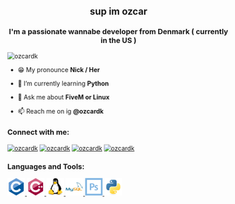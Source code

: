 <h2 align="center">sup im ozcar</h2>

<h3 align="center">I'm a passionate wannabe developer from Denmark ( currently in the US )</h3>

<p align="left"> <img src="https://komarev.com/ghpvc/?username=ozcardk&label=Profile%20views&color=0e75b6&style=flat" alt="ozcardk" /> </p>

- 😁 My pronounce **Nick / Her**

- 🌱 I’m currently learning **Python**

- 💬 Ask me about **FiveM or Linux**

- 📫 Reach me on ig **@ozcardk**

<h3 align="left">Connect with me:</h3>
<p align="left">
<a href="https://twitter.com/ozcardk" target="blank"><img align="center" src="https://raw.githubusercontent.com/rahuldkjain/github-profile-readme-generator/master/src/images/icons/Social/twitter.svg" alt="ozcardk" height="30" width="40" /></a>
<a href="https://fb.com/ozcardk" target="blank"><img align="center" src="https://raw.githubusercontent.com/rahuldkjain/github-profile-readme-generator/master/src/images/icons/Social/facebook.svg" alt="ozcardk" height="30" width="40" /></a>
<a href="https://instagram.com/ozcardk" target="blank"><img align="center" src="https://raw.githubusercontent.com/rahuldkjain/github-profile-readme-generator/master/src/images/icons/Social/instagram.svg" alt="ozcardk" height="30" width="40" /></a>
<a href="https://www.youtube.com/c/ozcardk" target="blank"><img align="center" src="https://raw.githubusercontent.com/rahuldkjain/github-profile-readme-generator/master/src/images/icons/Social/youtube.svg" alt="ozcardk" height="30" width="40" /></a>
</p>

<h3 align="left">Languages and Tools:</h3>
<p align="left"> <a href="https://www.cprogramming.com/" target="_blank"> <img src="https://raw.githubusercontent.com/devicons/devicon/master/icons/c/c-original.svg" alt="c" width="40" height="40"/> </a> <a href="https://www.w3schools.com/cpp/" target="_blank"> <img src="https://raw.githubusercontent.com/devicons/devicon/master/icons/cplusplus/cplusplus-original.svg" alt="cplusplus" width="40" height="40"/> </a> <a href="https://www.linux.org/" target="_blank"> <img src="https://raw.githubusercontent.com/devicons/devicon/master/icons/linux/linux-original.svg" alt="linux" width="40" height="40"/> </a> <a href="https://www.mysql.com/" target="_blank"> <img src="https://raw.githubusercontent.com/devicons/devicon/master/icons/mysql/mysql-original-wordmark.svg" alt="mysql" width="40" height="40"/> </a> <a href="https://www.photoshop.com/en" target="_blank"> <img src="https://raw.githubusercontent.com/devicons/devicon/master/icons/photoshop/photoshop-line.svg" alt="photoshop" width="40" height="40"/> </a> <a href="https://www.python.org" target="_blank"> <img src="https://raw.githubusercontent.com/devicons/devicon/master/icons/python/python-original.svg" alt="python" width="40" height="40"/> </a> </p>

